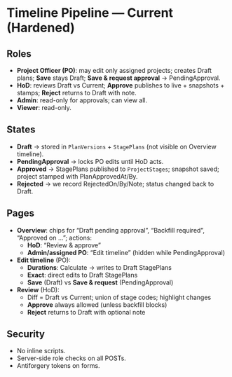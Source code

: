 # Timeline Pipeline — Current (Hardened)

## Roles
- **Project Officer (PO)**: may edit only assigned projects; creates Draft plans; **Save** stays Draft; **Save & request approval** → PendingApproval.
- **HoD**: reviews Draft vs Current; **Approve** publishes to live + snapshots + stamps; **Reject** returns to Draft with note.
- **Admin**: read-only for approvals; can view all.
- **Viewer**: read-only.

## States
- **Draft** → stored in `PlanVersions` + `StagePlans` (not visible on Overview timeline).
- **PendingApproval** → locks PO edits until HoD acts.
- **Approved** → StagePlans published to `ProjectStages`; snapshot saved; project stamped with PlanApprovedAt/By.
- **Rejected** → we record RejectedOn/By/Note; status changed back to Draft.

## Pages
- **Overview**: chips for “Draft pending approval”, “Backfill required”, “Approved on …”; actions:
  - **HoD**: “Review & approve”
  - **Admin/assigned PO**: “Edit timeline” (hidden while PendingApproval)
- **Edit timeline** (PO):
  - **Durations**: Calculate → writes to Draft StagePlans
  - **Exact**: direct edits to Draft StagePlans
  - **Save** (Draft) vs **Save & request** (PendingApproval)
- **Review** (HoD):
  - Diff = Draft vs Current; union of stage codes; highlight changes
  - **Approve** always allowed (unless backfill blocks)
  - **Reject** returns to Draft with optional note

## Security
- No inline scripts.
- Server-side role checks on all POSTs.
- Antiforgery tokens on forms.
